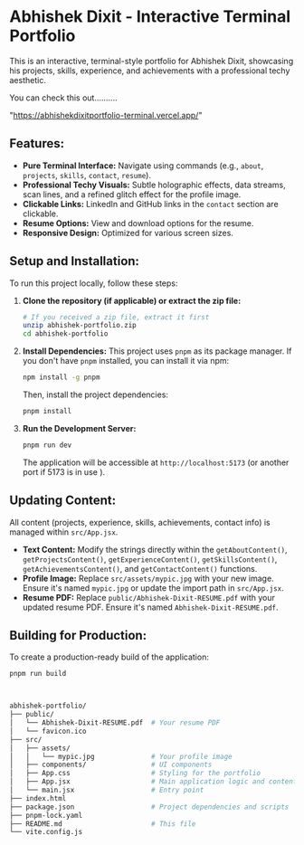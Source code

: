 # Abhishek Dixit - Interactive Terminal Portfolio

This is an interactive, terminal-style portfolio for Abhishek Dixit, showcasing his projects, skills, experience, and achievements with a professional techy aesthetic.


You can check this out..........





"https://abhishekdixitportfolio-terminal.vercel.app/"

## Features:

- **Pure Terminal Interface:** Navigate using commands (e.g., `about`, `projects`, `skills`, `contact`, `resume`).
- **Professional Techy Visuals:** Subtle holographic effects, data streams, scan lines, and a refined glitch effect for the profile image.
- **Clickable Links:** LinkedIn and GitHub links in the `contact` section are clickable.
- **Resume Options:** View and download options for the resume.
- **Responsive Design:** Optimized for various screen sizes.

## Setup and Installation:

To run this project locally, follow these steps:

1.  **Clone the repository (if applicable) or extract the zip file:**
    ```bash
    # If you received a zip file, extract it first
    unzip abhishek-portfolio.zip
    cd abhishek-portfolio
    ```

2.  **Install Dependencies:**
    This project uses `pnpm` as its package manager. If you don't have `pnpm` installed, you can install it via npm:
    ```bash
    npm install -g pnpm
    ```
    Then, install the project dependencies:
    ```bash
    pnpm install
    ```

3.  **Run the Development Server:**
    ```bash
    pnpm run dev
    ```
    The application will be accessible at `http://localhost:5173` (or another port if 5173 is in use ).

## Updating Content:

All content (projects, experience, skills, achievements, contact info) is managed within `src/App.jsx`.

-   **Text Content:** Modify the strings directly within the `getAboutContent()`, `getProjectsContent()`, `getExperienceContent()`, `getSkillsContent()`, `getAchievementsContent()`, and `getContactContent()` functions.
-   **Profile Image:** Replace `src/assets/mypic.jpg` with your new image. Ensure it's named `mypic.jpg` or update the import path in `src/App.jsx`.
-   **Resume PDF:** Replace `public/Abhishek-Dixit-RESUME.pdf` with your updated resume PDF. Ensure it's named `Abhishek-Dixit-RESUME.pdf`.

## Building for Production:

To create a production-ready build of the application:

```bash
pnpm run build



abhishek-portfolio/
├── public/
│   └── Abhishek-Dixit-RESUME.pdf  # Your resume PDF
│   └── favicon.ico
├── src/
│   ├── assets/
│   │   └── mypic.jpg              # Your profile image
│   ├── components/                # UI components
│   ├── App.css                    # Styling for the portfolio
│   ├── App.jsx                    # Main application logic and content
│   └── main.jsx                   # Entry point
├── index.html
├── package.json                   # Project dependencies and scripts
├── pnpm-lock.yaml
├── README.md                      # This file
└── vite.config.js
